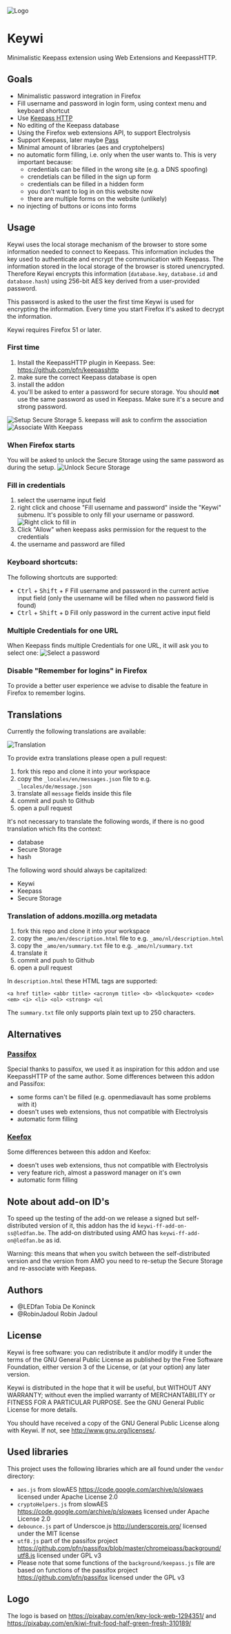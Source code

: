 ![Logo](icons/keywi-256.png)

Keywi
===

Minimalistic Keepass extension using Web Extensions and KeepassHTTP.

<!---
Description on addons.mozilla.org starts here.
-->

## Goals
 - Minimalistic password integration in Firefox
 - Fill username and password in login form, using context menu and keyboard shortcut
 - Use [Keepass HTTP](https://github.com/pfn/keepasshttp)
 - No editing of the Keepass database
 - Using the Firefox web extensions API, to support Electrolysis
 - Support Keepass, later maybe [Pass](https://www.passwordstore.org/)
 - Minimal amount of libraries (aes and cryptohelpers)
 - no automatic form filling, i.e. only when the user wants to. This is very important because:
   - credentials can be filled in the wrong site (e.g. a DNS spoofing)
   - crendetials can be filled in the sign up form
   - credentials can be filled in a hidden form
   - you don't want to log in on this website now
   - there are multiple forms on the website (unlikely)
 - no injecting of buttons or icons into forms

## Usage
Keywi uses the local storage mechanism of the browser to store some information needed to connect to Keepass. This information includes the key used to authenticate and encrypt the communication with Keepass. The information stored in the local storage of the browser is stored unencrypted.
Therefore Keywi encrypts this information (`database.key`, `database.id` and `database.hash`) using 256-bit AES key derived from a user-provided password.

This password is asked to the user the first time Keywi is used for encrypting the information. Every time you start Firefox it's asked to decrypt the information.

Keywi requires Firefox 51 or later.

### First time
 1. Install the KeepassHTTP plugin in Keepass. See: https://github.com/pfn/keepasshttp
 2. make sure the correct Keepass database is open
 3. install the addon
 4. you'll be asked to enter a password for secure storage. You should **not** use the same password as used in Keepass. Make sure it's a secure and strong password.

![Setup Secure Storage](.github/screenshots/setup-secure-storage.png)
 5. keepass will ask to confirm the association
![Associate With Keepass](.github/screenshots/associate.png)

### When Firefox starts
You will be asked to unlock the Secure Storage using the same password as during the setup.
![Unlock Secure Storage](.github/screenshots/unlock-secure-storage.png)

### Fill in credentials
 1. select the username input field
 2. right click and choose "Fill username and password" inside the "Keywi" submenu. It's possible to only fill your username or password.
![Right click to fill in](.github/screenshots/fill-context-menu.png)
 3. Click "Allow" when keepass asks permission for the request to the credentials
 4. the username and password are filled

### Keyboard shortcuts:
The following shortcuts are supported:
 - <kbd>Ctrl</kbd> + <kbd>Shift</kbd> + <kbd>F</kbd> Fill username and password in the current active input field (only the username will be filled when no password field is found)
 - <kbd>Ctrl</kbd> + <kbd>Shift</kbd> + <kbd>D</kbd> Fill only password in the current active input field

### Multiple Credentials for one URL
When Keepass finds multiple Credentials for one URL, it will ask you to select one:
![Select a password](.github/screenshots/multiple-credentials.png)

### Disable "Remember for logins" in Firefox
To provide a better user experience we advise to disable the feature in Firefox to remember logins.

<!---
Description on addons.mozilla.org ends here.
-->

## Translations
Currently the following translations are available:

![Translation](https://ci.ledfan.be/static/translation-status.png)

To provide extra translations please open a pull request:
 1. fork this repo and clone it into your workspace
 2. copy the `_locales/en/messages.json` file to e.g. `_locales/de/message.json`
 3. translate all `message` fields inside this file
 4. commit and push to Github
 5. open a pull request

It's not necessary to translate the following words, if there is no good translation which fits the context:
 - database
 - Secure Storage
 - hash

The following word should always be capitalized:
 - Keywi
 - Keepass
 - Secure Storage

### Translation of addons.mozilla.org metadata
 1. fork this repo and clone it into your workspace
 2. copy the `_amo/en/description.html` file to e.g. `_amo/nl/description.html`
 2. copy the `_amo/en/summary.txt` file to e.g. `_amo/nl/summary.txt`
 3. translate it
 4. commit and push to Github
 5. open a pull request

In `description.html` these HTML tags are supported:
```
<a href title> <abbr title> <acronym title> <b> <blockquote> <code> <em> <i> <li> <ol> <strong> <ul
```

The `summary.txt` file only supports plain text up to 250 characters.



## Alternatives
### [Passifox](https://github.com/pfn/passifox)
Special thanks to passifox, we used it as inspiration for this addon and use KeepassHTTP of the same author.
Some differences between this addon and Passifox:
 - some forms can't be filled (e.g. openmediavault has some problems with it)
 - doesn't uses web extensions, thus not compatible with Electrolysis
 - automatic form filling



### [Keefox](http://keefox.org/)
Some differences between this addon and Keefox:
 - doesn't uses web extensions, thus not compatible with Electrolysis
 - very feature rich, almost a password manager on it's own
 - automatic form filling

## Note about add-on ID's
To speed up the testing of the add-on we release a signed but self-distributed version of it, this addon has the id `keywi-ff-add-on-ss@ledfan.be`. The add-on distributed using AMO has `keywi-ff-add-on@ledfan.be` as id.

Warning: this means that when you switch between the self-distributed version and the version from AMO you need to re-setup the Secure Storage and re-associate with Keepass.

## Authors
 - @LEDfan Tobia De Koninck
 - @RobinJadoul Robin Jadoul

## License
Keywi is free software: you can redistribute it and/or modify
it under the terms of the GNU General Public License as published by
the Free Software Foundation, either version 3 of the License, or
(at your option) any later version.

Keywi is distributed in the hope that it will be useful,
but WITHOUT ANY WARRANTY; without even the implied warranty of
MERCHANTABILITY or FITNESS FOR A PARTICULAR PURPOSE.  See the
GNU General Public License for more details.

You should have received a copy of the GNU General Public License
along with Keywi.  If not, see <http://www.gnu.org/licenses/>.


## Used libraries
This project uses the following libraries which are all found under the `vendor` directory:
 - `aes.js` from slowAES https://code.google.com/archive/p/slowaes licensed under Apache License 2.0
 - `cryptoHelpers.js` from slowAES https://code.google.com/archive/p/slowaes licensed under Apache License 2.0
 - `debounce.js` part of Underscoe.js http://underscorejs.org/ licensed under the MIT license
 - `utf8.js` part of the passifox project https://github.com/pfn/passifox/blob/master/chromeipass/background/utf8.js licensed under GPL v3
 - Please note that some functions of the `background/keepass.js` file are based on functions of the passifox project https://github.com/pfn/passifox licensed under the GPL v3

## Logo
The logo is based on https://pixabay.com/en/key-lock-web-1294351/ and https://pixabay.com/en/kiwi-fruit-food-half-green-fresh-310189/
